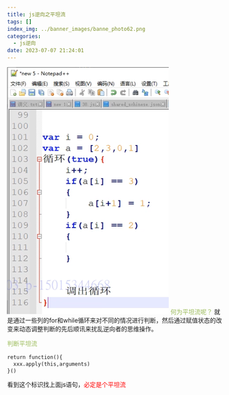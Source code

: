 ```yaml
---
title: js逆向之平坦流
tags: []
index_img: ../banner_images/banne_photo62.png
categories:
  - js逆向
date: 2023-07-07 21:24:01
---
```


![](../../images/Pasted%20image%2020230707212436.png)
<font color="#9bbb59">何为平坦流呢？</font>
就是通过一些列的for和while循环来对不同的情况进行判断，然后通过赋值状态的改变来动态调整判断的先后顺讯来扰乱逆向者的思维操作。


<font color="#9bbb59">判断平坦流</font>


```
return function(){
  xxx.apply(this,arguments)
}()
```
看到这个标识找上面js语句，<font color="#ff0000">必定是个平坦流</font>